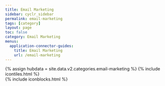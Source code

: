 ```yaml
---
title: Email Marketing
sidebar: cyclr_sidebar
permalink: email-marketing
tags: [category]
layout: page
toc: false
category: Email Marketing
menus:
  application-connector-guides:
    title: Email Marketing
    url: /email-marketing
---
```

{% assign hubdata = site.data.v2.categories.email-marketing %}
{% include icontiles.html %}	
{% include iconblocks.html %}	